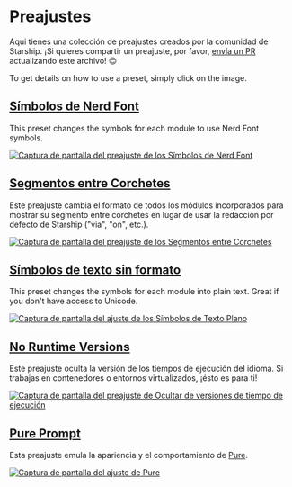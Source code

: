 # Preajustes

Aqui tienes una colección de preajustes creados por la comunidad de Starship. ¡Si quieres compartir un preajuste, por favor, [envía un PR](https://github.com/starship/starship/edit/master/docs/presets/README.md) actualizando este archivo! 😊

To get details on how to use a preset, simply click on the image.

## [Símbolos de Nerd Font](./nerd-font.md)

This preset changes the symbols for each module to use Nerd Font symbols.

[![Captura de pantalla del preajuste de los Símbolos de Nerd Font](/presets/img/nerd-font-symbols.png "Click to view Nerd Font Symbols preset")](./nerd-font)

## [Segmentos entre Corchetes](./bracketed-segments.md)

Este preajuste cambia el formato de todos los módulos incorporados para mostrar su segmento entre corchetes en lugar de usar la redacción por defecto de Starship ("via", "on", etc.).

[![Captura de pantalla del preajuste de los Segmentos entre Corchetes](/presets/img/bracketed-segments.png "Click to view Bracketed Segments preset")](./bracketed-segments)

## [Símbolos de texto sin formato](./plain-text.md)

This preset changes the symbols for each module into plain text. Great if you don't have access to Unicode.

[![Captura de pantalla del ajuste de los Símbolos de Texto Plano](/presets/img/plain-text-symbols.png "Click to view Plain Text Symbols preset")](./plain-text)

## [No Runtime Versions](./no-runtimes.md)

Este preajuste oculta la versión de los tiempos de ejecución del idioma. Si trabajas en contenedores o entornos virtualizados, ¡ésto es para ti!

[![Captura de pantalla del preajuste de Ocultar de versiones de tiempo de ejecución](/presets/img/no-runtime-versions.png "Click to view No Runtime Versions preset")](./no-runtimes)

## [Pure Prompt](./pure-preset.md)

Esta preajuste emula la apariencia y el comportamiento de [Pure](https://github.com/sindresorhus/pure).

[![Captura de pantalla del ajuste de Pure](/presets/img/pure-preset.png "Click to view Pure Prompt preset")](./pure-preset)
